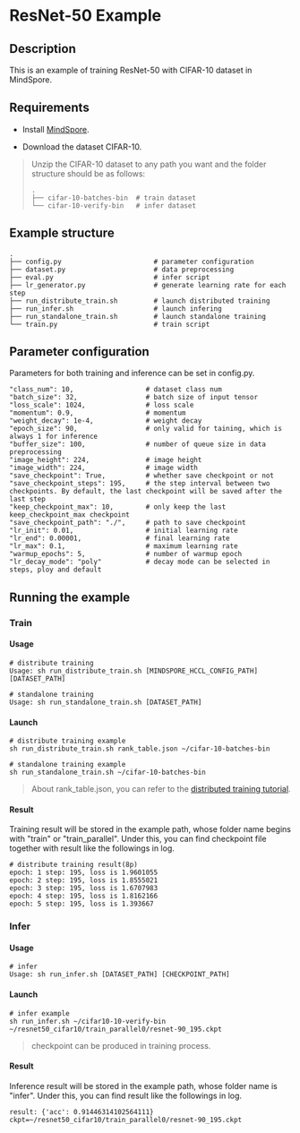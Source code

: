 # ResNet-50 Example

## Description

This is an example of training ResNet-50 with CIFAR-10 dataset in MindSpore.

## Requirements

- Install [MindSpore](https://www.mindspore.cn/install/en).

- Download the dataset CIFAR-10.

> Unzip the CIFAR-10 dataset to any path you want and the folder structure should be as follows:
> ```
> .  
> ├── cifar-10-batches-bin  # train dataset
> └── cifar-10-verify-bin   # infer dataset
> ```


## Example structure

```shell
.
├── config.py                       # parameter configuration
├── dataset.py                      # data preprocessing
├── eval.py                         # infer script
├── lr_generator.py                 # generate learning rate for each step
├── run_distribute_train.sh         # launch distributed training
├── run_infer.sh                    # launch infering
├── run_standalone_train.sh         # launch standalone training 
└── train.py                        # train script
```


## Parameter configuration

Parameters for both training and inference can be set in config.py.

```
"class_num": 10,                  # dataset class num
"batch_size": 32,                 # batch size of input tensor
"loss_scale": 1024,               # loss scale
"momentum": 0.9,                  # momentum
"weight_decay": 1e-4,             # weight decay 
"epoch_size": 90,                 # only valid for taining, which is always 1 for inference 
"buffer_size": 100,               # number of queue size in data preprocessing
"image_height": 224,              # image height
"image_width": 224,               # image width
"save_checkpoint": True,          # whether save checkpoint or not
"save_checkpoint_steps": 195,     # the step interval between two checkpoints. By default, the last checkpoint will be saved after the last step
"keep_checkpoint_max": 10,        # only keep the last keep_checkpoint_max checkpoint
"save_checkpoint_path": "./",     # path to save checkpoint
"lr_init": 0.01,                  # initial learning rate
"lr_end": 0.00001,                # final learning rate
"lr_max": 0.1,                    # maximum learning rate
"warmup_epochs": 5,               # number of warmup epoch
"lr_decay_mode": "poly"           # decay mode can be selected in steps, ploy and default
```

## Running the example

### Train

#### Usage

```
# distribute training
Usage: sh run_distribute_train.sh [MINDSPORE_HCCL_CONFIG_PATH] [DATASET_PATH]

# standalone training
Usage: sh run_standalone_train.sh [DATASET_PATH]
```


#### Launch

```
# distribute training example
sh run_distribute_train.sh rank_table.json ~/cifar-10-batches-bin

# standalone training example
sh run_standalone_train.sh ~/cifar-10-batches-bin
```

> About rank_table.json, you can refer to the [distributed training tutorial](https://www.mindspore.cn/tutorial/en/master/advanced_use/distributed_training.html).

#### Result

Training result will be stored in the example path, whose folder name begins with "train" or "train_parallel". Under this, you can find checkpoint file together with result like the followings in log.

```
# distribute training result(8p)
epoch: 1 step: 195, loss is 1.9601055
epoch: 2 step: 195, loss is 1.8555021
epoch: 3 step: 195, loss is 1.6707983
epoch: 4 step: 195, loss is 1.8162166
epoch: 5 step: 195, loss is 1.393667
```

### Infer

#### Usage

```
# infer
Usage: sh run_infer.sh [DATASET_PATH] [CHECKPOINT_PATH]
```

#### Launch

```
# infer example
sh run_infer.sh ~/cifar10-10-verify-bin ~/resnet50_cifar10/train_parallel0/resnet-90_195.ckpt
```

> checkpoint can be produced in training process.

#### Result

Inference result will be stored in the example path, whose folder name is "infer". Under this, you can find result like the followings in log.

```
result: {'acc': 0.91446314102564111} ckpt=~/resnet50_cifar10/train_parallel0/resnet-90_195.ckpt
```
